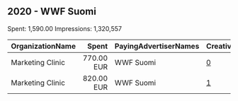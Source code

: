 ## 2020 - WWF Suomi 
Spent: 1,590.00
Impressions: 1,320,557

|OrganizationName|Spent|PayingAdvertiserNames|CreativeUrls|Impressions|Genders|AgeBrackets|CountryCodes|BillingAddresses|CandidateBallotInformation|
|:---|---:|:---|:---|---:|:---|:---|:---|:---|:---|
|Marketing Clinic|770.00 EUR|WWF Suomi|[0](https://www.snap.com/political-ads/asset/8adc9f4e9b34682ed207b5a7c8a967dc19452d5734ed6bae663f41f674a4b673?mediaType=mp4)|662,637||18-|finland|"Tacenska cesta 26,Ljubljana,1210,SI"||
|Marketing Clinic|820.00 EUR|WWF Suomi|[1](https://www.snap.com/political-ads/asset/f319dd309644b2c7b8f18b6013046efea3fb3c6b42aee0d36d9d004eabd3a1b0?mediaType=mp4)|657,920||18-|finland|"Tacenska cesta 26,Ljubljana,1210,SI"||
